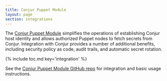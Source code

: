 ```yaml
---
title: Conjur Puppet Module
layout: page
section: integrations
---
```


The [Conjur Puppet Module](https://github.com/cyberark/conjur-puppet) simplifies
the operations of establishing Conjur host identity and allows authorized Puppet
nodes to fetch secrets from Conjur. Integration with Conjur provides a number of
additional benefits, including security policy as code, audit trails, and
automatic secret rotation.

{% include toc.md key='integration' %}

See the [Conjur Puppet Module GitHub repo](https://github.com/cyberark/conjur-puppet)
for integration and basic usage instructions.
